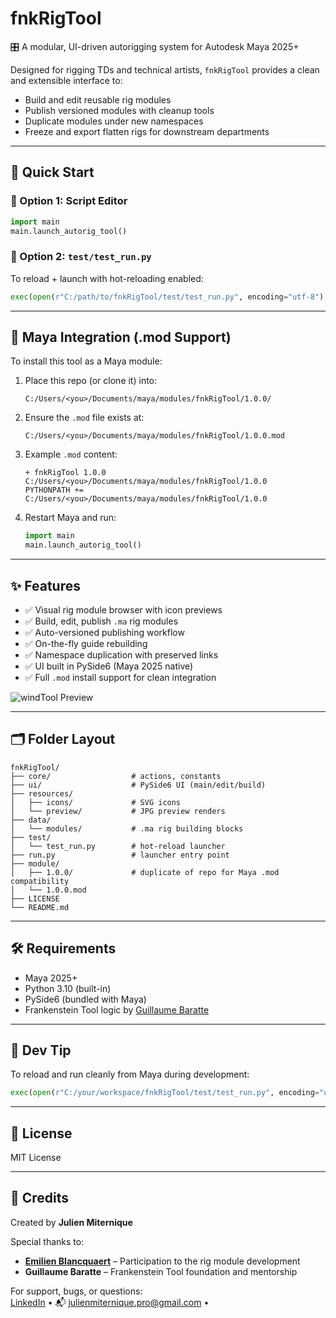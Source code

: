 # fnkRigTool

🎛️ A modular, UI-driven autorigging system for Autodesk Maya 2025+

Designed for rigging TDs and technical artists, `fnkRigTool` provides a clean and extensible interface to:
- Build and edit reusable rig modules
- Publish versioned modules with cleanup tools
- Duplicate modules under new namespaces
- Freeze and export flatten rigs for downstream departments

---

## 🚀 Quick Start

### 🧩 Option 1: Script Editor
```python
import main
main.launch_autorig_tool()
```

### 🧩 Option 2: `test/test_run.py`
To reload + launch with hot-reloading enabled:
```python
exec(open(r"C:/path/to/fnkRigTool/test/test_run.py", encoding="utf-8").read())
```

---

## 🧩 Maya Integration (.mod Support)

To install this tool as a Maya module:

1. Place this repo (or clone it) into:
   ```
   C:/Users/<you>/Documents/maya/modules/fnkRigTool/1.0.0/
   ```

2. Ensure the `.mod` file exists at:
   ```
   C:/Users/<you>/Documents/maya/modules/fnkRigTool/1.0.0.mod
   ```

3. Example `.mod` content:
   ```
   + fnkRigTool 1.0.0 C:/Users/<you>/Documents/maya/modules/fnkRigTool/1.0.0
   PYTHONPATH += C:/Users/<you>/Documents/maya/modules/fnkRigTool/1.0.0
   ```

4. Restart Maya and run:
   ```python
   import main
   main.launch_autorig_tool()
   ```

---

## ✨ Features

- ✅ Visual rig module browser with icon previews
- ✅ Build, edit, publish `.ma` rig modules
- ✅ Auto-versioned publishing workflow
- ✅ On-the-fly guide rebuilding
- ✅ Namespace duplication with preserved links
- ✅ UI built in PySide6 (Maya 2025 native)
- ✅ Full `.mod` install support for clean integration


![windTool Preview](ressources/preview/demoFnkRigTool.gif)

---

## 🗂 Folder Layout

```
fnkRigTool/
├── core/                  # actions, constants
├── ui/                    # PySide6 UI (main/edit/build)
├── resources/
│   ├── icons/             # SVG icons
│   └── preview/           # JPG preview renders
├── data/
│   └── modules/           # .ma rig building blocks
├── test/
│   └── test_run.py        # hot-reload launcher
├── run.py                 # launcher entry point
├── module/
│   ├── 1.0.0/             # duplicate of repo for Maya .mod compatibility
│   └── 1.0.0.mod
├── LICENSE
└── README.md
```

---

## 🛠 Requirements

- Maya 2025+
- Python 3.10 (built-in)
- PySide6 (bundled with Maya)
- Frankenstein Tool logic by [Guillaume Baratte](https://github.com/BaratteG)

---

## 🧪 Dev Tip

To reload and run cleanly from Maya during development:
```python
exec(open(r"C:/your/workspace/fnkRigTool/test/test_run.py", encoding="utf-8").read())
```

---

## 📄 License

MIT License

---

## 🙏 Credits

Created by **Julien Miternique**

Special thanks to:
- [**Emilien Blancquaert**](https://www.linkedin.com/in/emilien-blancquaert/) – Participation to the rig module development
- **Guillaume Baratte** – Frankenstein Tool foundation and mentorship

For support, bugs, or questions:  
[LinkedIn](https://www.linkedin.com/in/julien-miternique/) • 📬 julienmiternique.pro@gmail.com • 
